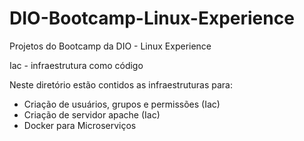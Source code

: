 # DIO-Bootcamp-Linux-Experience
Projetos do Bootcamp da DIO - Linux Experience

Iac - infraestrutura como código

Neste diretório estão contidos as infraestruturas para:
- Criação de usuários, grupos e permissões (Iac)
- Criação de servidor apache (Iac)
- Docker para Microserviços
